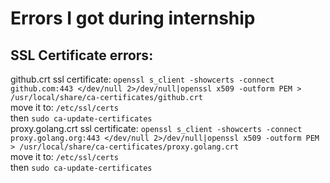 # Errors I got during internship  

## SSL Certificate errors:  
  github.crt ssl certificate: `openssl s_client -showcerts -connect github.com:443 </dev/null 2>/dev/null|openssl x509 -outform PEM > /usr/local/share/ca-certificates/github.crt`  
  move it to: `/etc/ssl/certs`  
  then `sudo ca-update-certificates`  
  proxy.golang.crt ssl certificate: `openssl s_client -showcerts -connect proxy.golang.org:443 </dev/null 2>/dev/null|openssl x509 -outform PEM > /usr/local/share/ca-certificates/proxy.golang.crt`  
  move it to: `/etc/ssl/certs`  
  then `sudo ca-update-certificates`  
  


